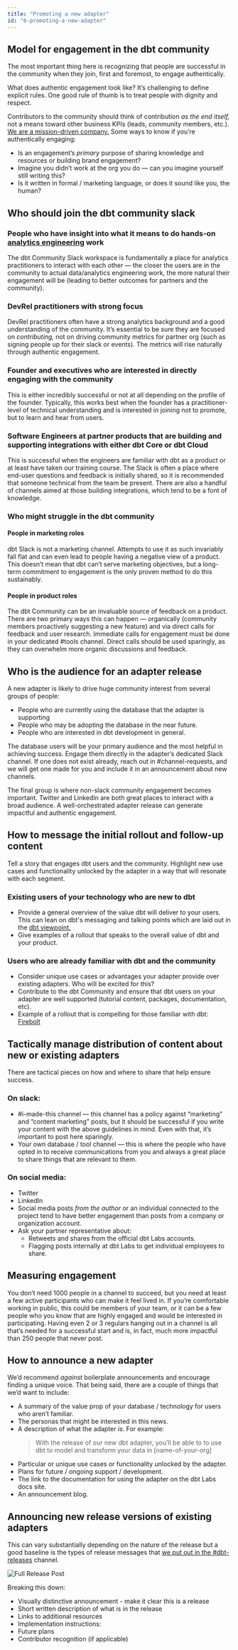 ```yaml
---
title: "Promoting a new adapter"
id: "6-promoting-a-new-adapter"
---
```


## Model for engagement in the dbt community

The most important thing here is recognizing that people are successful in the community when they join, first and foremost, to engage authentically. 

What does authentic engagement look like? It’s challenging to define explicit rules. One good rule of thumb is to treat people with dignity and respect. 

Contributors to the community should think of contribution *as the end itself,* not a means toward other business KPIs (leads, community members, etc.). [We are a mission-driven company.](https://www.getdbt.com/dbt-labs/values/) Some ways to know if you’re authentically engaging:

- Is an engagement’s *primary* purpose of sharing knowledge and resources or building brand engagement?
- Imagine you didn’t work at the org you do &mdash; can you imagine yourself still writing this?
- Is it written in formal / marketing language, or does it sound like you, the human?

## Who should join the dbt community slack

### People who have insight into what it means to do hands-on [analytics engineering](https://www.getdbt.com/analytics-engineering/) work

The dbt Community Slack workspace is fundamentally a place for analytics practitioners to interact with each other &mdash; the closer the users are in the community to actual data/analytics engineering work, the more natural their engagement will be (leading to better outcomes for partners and the community).

### DevRel practitioners with strong focus

DevRel practitioners often have a strong analytics background and a good understanding of the community. It’s essential to be sure they are focused on *contributing,* not on driving community metrics for partner org (such as signing people up for their slack or events). The metrics will rise naturally through authentic engagement.

### Founder and executives who are interested in directly engaging with the community

This is either incredibly successful or not at all depending on the profile of the founder. Typically, this works best when the founder has a practitioner-level of technical understanding and is interested in joining not to promote, but to learn and hear from users.

### Software Engineers at partner products that are building and supporting integrations with either dbt Core or dbt Cloud

This is successful when the engineers are familiar with dbt as a product or at least have taken our training course. The Slack is often a place where end-user questions and feedback is initially shared, so it is recommended that someone technical from the team be present. There are also a handful of channels aimed at those building integrations, which tend to be a font of knowledge.

### Who might struggle in the dbt community
#### People in marketing roles
dbt Slack is not a marketing channel. Attempts to use it as such invariably fall flat and can even lead to people having a negative view of a product. This doesn’t mean that dbt can’t serve marketing objectives, but a long-term commitment to engagement is the only proven method to do this sustainably.

#### People in product roles
The dbt Community can be an invaluable source of feedback on a product. There are two primary ways this can happen &mdash; organically (community members proactively suggesting a new feature) and via direct calls for feedback and user research. Immediate calls for engagement must be done in your dedicated #tools channel. Direct calls should be used sparingly, as they can overwhelm more organic discussions and feedback.

## Who is the audience for an adapter release

A new adapter is likely to drive huge community interest from several groups of people:
- People who are currently using the database that the adapter is supporting
- People who may be adopting the database in the near future.
- People who are interested in dbt development in general.
    
The database users will be your primary audience and the most helpful in achieving success. Engage them directly in the adapter’s dedicated Slack channel. If one does not exist already, reach out in #channel-requests, and we will get one made for you and include it in an announcement about new channels.
    
The final group is where non-slack community engagement becomes important. Twitter and LinkedIn are both great places to interact with a broad audience. A well-orchestrated adapter release can generate impactful and authentic engagement.
    
## How to message the initial rollout and follow-up content
    
Tell a story that engages dbt users and the community. Highlight new use cases and functionality unlocked by the adapter in a way that will resonate with each segment. 

### Existing users of your technology who are new to dbt
  - Provide a general overview of the value dbt will deliver to your users. This can lean on dbt's messaging and talking points which are laid out in the [dbt viewpoint.](https://docs.getdbt.com/docs/about/viewpoint)
  - Give examples of a rollout that speaks to the overall value of dbt and your product.

### Users who are already familiar with dbt and the community
- Consider unique use cases or advantages your adapter provide over existing adapters. Who will be excited for this?
- Contribute to the dbt Community and ensure that dbt users on your adapter are well supported (tutorial content, packages, documentation, etc).
- Example of a rollout that is compelling for those familiar with dbt: [Firebolt](https://www.linkedin.com/feed/update/urn:li:activity:6879090752459182080/)

## Tactically manage distribution of content about new or existing adapters

There are tactical pieces on how and where to share that help ensure success.

### On slack:
- #i-made-this channel &mdash; this channel has a policy against “marketing” and “content marketing” posts, but it should be successful if you write your content with the above guidelines in mind. Even with that, it’s important to post here sparingly.
- Your own database / tool channel &mdash; this is where the people who have opted in to receive communications from you and always a great place to share things that are relevant to them.

### On social media:
- Twitter
- LinkedIn
- Social media posts *from the author* or an individual connected to the project tend to have better engagement than posts from a company or organization account.
- Ask your partner representative about:
    - Retweets and shares from the official dbt Labs accounts.
    - Flagging posts internally at dbt Labs to get individual employees to share.

## Measuring engagement

You don’t need 1000 people in a channel to succeed, but you need at least a few active participants who can make it feel lived in. If you’re comfortable working in public, this could be members of your team, or it can be a few people who you know that are highly engaged and would be interested in participating. Having even 2 or 3 regulars hanging out in a channel is all that’s needed for a successful start and is, in fact, much more impactful than 250 people that never post.

## How to announce a new adapter

We’d recommend *against* boilerplate announcements and encourage finding a unique voice. That being said, there are a couple of things that we’d want to include:

- A summary of the value prop of your database / technology for users who aren’t familiar.
- The personas that might be interested in this news.
- A description of what the adapter *is*.  For example:
  > With the release of our new dbt adapter, you’ll be able to to use dbt to model and transform your data in [name-of-your-org]
- Particular or unique use cases or functionality unlocked by the adapter.
- Plans for future / ongoing support / development.
- The link to the documentation for using the adapter on the dbt Labs docs site.
- An announcement blog.

## Announcing new release versions of existing adapters

This can vary substantially depending on the nature of the release but a good baseline is the types of release messages that [we put out in the #dbt-releases](https://getdbt.slack.com/archives/C37J8BQEL/p1651242161526509) channel.

![Full Release Post](/img/adapter-guide/0-full-release-notes.png)

Breaking this down:

- Visually distinctive announcement - make it clear this is a release
    <Lightbox src="/img/adapter-guide/1-announcement.png" title="title"/>
- Short written description of what is in the release
    <Lightbox src="/img/adapter-guide/2-short-description.png" title="description"/>
- Links to additional resources
   <Lightbox src="/img/adapter-guide/3-additional-resources.png" title="more resources"/>
- Implementation instructions:
    <Lightbox src="/img/adapter-guide/4-installation.png" title="more installation"/>
- Future plans
    <Lightbox src="/img/adapter-guide/5-coming-up.png" title="coming soon"/>
- Contributor recognition (if applicable)
    <Lightbox src="/img/adapter-guide/6-thank-contribs.png" title="thank yous"/>

